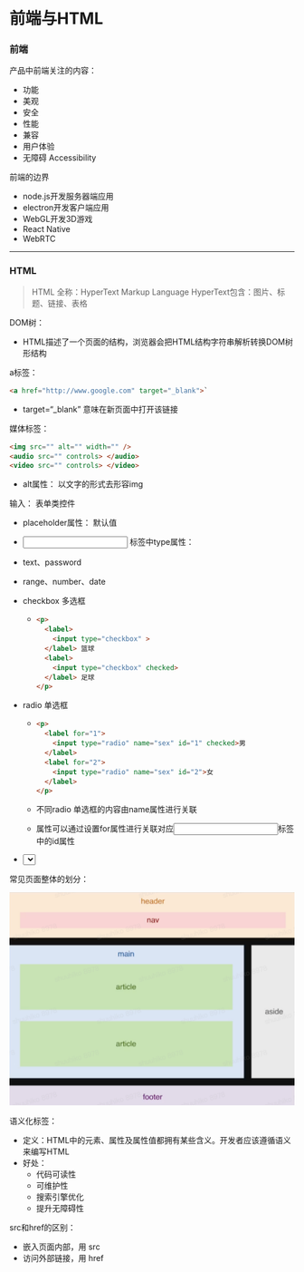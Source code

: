 #  前端与HTML



### 前端

产品中前端关注的内容：

- 功能
- 美观
- 安全
- 性能
- 兼容
- 用户体验
- 无障碍 Accessibility



前端的边界

- node.js开发服务器端应用
- electron开发客户端应用
- WebGL开发3D游戏
- React Native
- WebRTC

---



### HTML

> HTML 全称：HyperText Markup Language               HyperText包含：图片、标题、链接、表格



DOM树：

- HTML描述了一个页面的结构，浏览器会把HTML结构字符串解析转换DOM树形结构



a标签：

```HTML
<a href="http://www.google.com" target="_blank">`
```

- target=“_blank” 意味在新页面中打开该链接



媒体标签：

```HTML
<img src="" alt="" width="" />
<audio src="" controls> </audio>
<video src="" controls> </video>
```

- alt属性： 以文字的形式去形容img



输入： 表单类控件

- placeholder属性： 默认值

-  <input> 标签中type属性：

  - text、password

  - range、number、date

  - checkbox 多选框

    - ```HTML 
      <p>
        <label>
          <input type="checkbox" >
        </label> 篮球
        <label>
          <input type="checkbox" checked>
        </label> 足球
      </p>
      ```

  - radio 单选框

    - ```HTML
      <p>
        <label for="1">
          <input type="radio" name="sex" id="1" checked>男
        </label>
        <label for="2">
          <input type="radio" name="sex" id="2">女
        </label>
      </p>
      ```

    - 不同radio 单选框的内容由name属性进行关联
    - <label>属性可以通过设置for属性进行关联对应<input>标签中的id属性

-  <select>  下拉标签



常见页面整体的划分：

![](https://github.com/lesenelir/ByteDance-WebCampers/blob/master/01-HTML/pic/pic01.jpg?raw=true)



语义化标签：

- 定义：HTML中的元素、属性及属性值都拥有某些含义。开发者应该遵循语义来编写HTML
- 好处：
  - 代码可读性
  - 可维护性
  - 搜索引擎优化
  - 提升无障碍性



src和href的区别：

- 嵌入页面内部，用 src
- 访问外部链接，用 href

